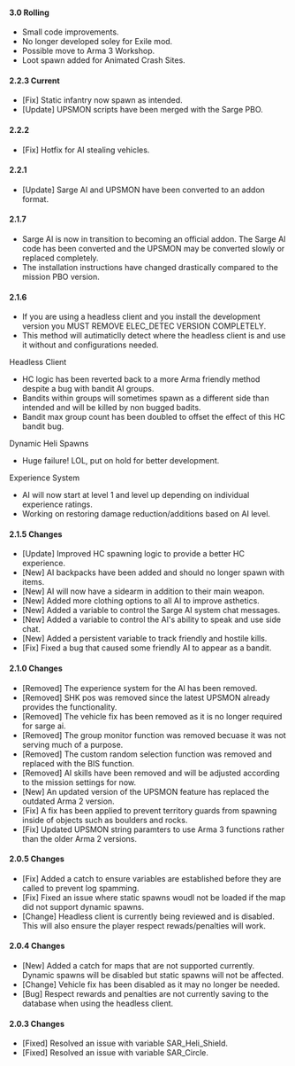 #### 3.0 Rolling
- Small code improvements.
- No longer developed soley for Exile mod.
- Possible move to Arma 3 Workshop.
- Loot spawn added for Animated Crash Sites.

#### 2.2.3 Current
- [Fix] Static infantry now spawn as intended.
- [Update] UPSMON scripts have been merged with the Sarge PBO.

#### 2.2.2
- [Fix] Hotfix for AI stealing vehicles.

#### 2.2.1
- [Update] Sarge AI and UPSMON have been converted to an addon format.

#### 2.1.7
- Sarge AI is now in transition to becoming an official addon. The Sarge AI code has been converted and the UPSMON may be converted slowly or replaced completely.
- The installation instructions have changed drastically compared to the mission PBO version.

#### 2.1.6
- If you are using a headless client and you install the development version you MUST REMOVE ELEC_DETEC VERSION COMPLETELY.
- This method will autimaticlly detect where the headless client is and use it without and configurations needed.

Headless Client
- HC logic has been reverted back to a more Arma friendly method despite a bug with bandit AI groups.
- Bandits within groups will sometimes spawn as a different side than intended and will be killed by non bugged badits.
- Bandit max group count has been doubled to offset the effect of this HC bandit bug.

Dynamic Heli Spawns
- Huge failure! LOL, put on hold for better development.

Experience System
- AI will now start at level 1 and level up depending on individual experience ratings.
- Working on restoring damage reduction/additions based on AI level.

#### 2.1.5 Changes
- [Update] Improved HC spawning logic to provide a better HC experience.
- [New] AI backpacks have been added and should no longer spawn with items.
- [New] AI will now have a sidearm in addition to their main weapon.
- [New] Added more clothing options to all AI to improve asthetics.
- [New] Added a variable to control the Sarge AI system chat messages.
- [New] Added a variable to control the AI's ability to speak and use side chat.
- [New] Added a persistent variable to track friendly and hostile kills.
- [Fix] Fixed a bug that caused some friendly AI to appear as a bandit.

#### 2.1.0 Changes
- [Removed] The experience system for the AI has been removed.
- [Removed] SHK pos was removed since the latest UPSMON already provides the functionality.
- [Removed] The vehicle fix has been removed as it is no longer required for sarge ai.
- [Removed] The group monitor function was removed becuase it was not serving much of a purpose.
- [Removed] The custom random selection function was removed and replaced with the BIS function.
- [Removed] AI skills have been removed and will be adjusted according to the mission settings for now.
- [New] An updated version of the UPSMON feature has replaced the outdated Arma 2 version.
- [Fix] A fix has been applied to prevent territory guards from spawning inside of objects such as boulders and rocks.
- [Fix] Updated UPSMON string paramters to use Arma 3 functions rather than the older Arma 2 versions.

#### 2.0.5 Changes
- [Fix] Added a catch to ensure variables are established before they are called to prevent log spamming.
- [Fix] Fixed an issue where static spawns woudl not be loaded if the map did not support dynamic spawns.
- [Change] Headless client is currently being reviewed and is disabled. This will also ensure the player respect rewads/penalties will work.

#### 2.0.4 Changes
- [New] Added a catch for maps that are not supported currently. Dynamic spawns will be disabled but static spawns will not be affected.
- [Change] Vehicle fix has been disabled as it may no longer be needed.
- [Bug] Respect rewards and penalties are not currently saving to the database when using the headless client.

#### 2.0.3 Changes
- [Fixed] Resolved an issue with variable SAR_Heli_Shield.
- [Fixed] Resolved an issue with variable SAR_Circle.
